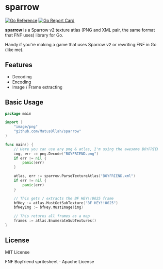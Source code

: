 # sparrow

[![Go Reference](https://pkg.go.dev/badge/github.com/MatusOllah/sparrow.svg)](https://pkg.go.dev/github.com/MatusOllah/sparrow)
[![Go Report Card](https://goreportcard.com/badge/github.com/MatusOllah/sparrow)](https://goreportcard.com/report/github.com/MatusOllah/sparrow)

**sparrow** is a Sparrow v2 texture atlas (PNG and XML pair, the same format that FNF uses) library for Go.

Handy if you're making a game that uses Sparrow v2 or rewriting FNF in Go (like me).

## Features

* Decoding
* Encoding
* Image / Frame extracting

## Basic Usage

```go
package main

import (
    "image/png"
    "github.com/MatusOllah/sparrow"
)

func main() {
    // Here you can use any png & atlas, I'm using the awesome BOYFRIEND.xml
    img, err := png.Decode("BOYFRIEND.png")
    if err != nil {
        panic(err)
    }

    atlas, err := sparrow.ParseTextureAtlas("BOYFRIEND.xml")
    if err != nil {
        panic(err)
    }

    // This gets / extracts the BF HEY!!0025 frame
    bfHey := atlas.MustGetSubTexture("BF HEY!!0025")
    bfHeyImg := bfHey.MustImage(img)

    // This returns all frames as a map
    frames := atlas.EnumerateSubTextures()
}
```

## License

MIT License

FNF Boyfriend spritesheet - Apache License